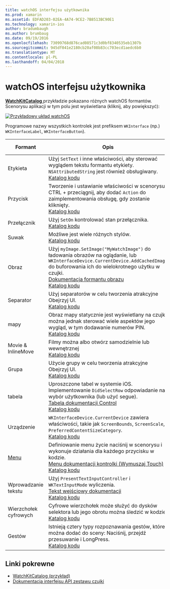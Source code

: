 ```yaml
---
title: watchOS interfejsu użytkownika
ms.prod: xamarin
ms.assetid: EDFAD203-02EA-4A74-9CE2-7B8513BC90E1
ms.technology: xamarin-ios
author: bradumbaugh
ms.author: brumbaug
ms.date: 09/19/2016
ms.openlocfilehash: 73099768d876cad08571c3d0bf8340535eb1307b
ms.sourcegitcommit: 945df041e2180cb20af08b83cc703ecd1aedc6b0
ms.translationtype: MT
ms.contentlocale: pl-PL
ms.lasthandoff: 04/04/2018
---
```

# <a name="watchos-user-interface"></a>watchOS interfejsu użytkownika

[ **WatchKitCatalog** ](https://github.com/xamarin/monotouch-samples/tree/master/watchOS/WatchKitCatalog) przykładzie pokazano różnych watchOS formantów. Scenorysu aplikacji w tym polu jest wyświetlana (kliknij, aby powiększyć):

[![](images/storyboard-sml.png "Przykładowy układ watchOS")](images/storyboard.png#lightbox)

Programowe nazwy wszystkich kontrolek jest prefiksem `WKInterface` (np.) `WKInterfaceLabel`, `WKInterfaceButton`).

|Formant|Opis|Zrzut ekranu|
|---|---|---|
|Etykieta|Użyj `SetText` i inne właściwości, aby sterować wyglądem tekstu formantu etykiety. `NSAttributedString` jest również obsługiwany.<br />[Katalog kodu](https://github.com/xamarin/ios-samples/blob/master/watchOS/WatchKitCatalog/WatchKit3Extension/LabelDetailController.cs)|![](Images/label.png)|
|Przycisk|Tworzenie i ustawianie właściwości w scenorysu. CTRL + przeciągnij, aby dodać `Action` do zaimplementowania obsługę, gdy zostanie kliknięty.<br />[Katalog kodu](https://github.com/xamarin/ios-samples/blob/master/watchOS/WatchKitCatalog/WatchKit3Extension/ButtonDetailController.cs)|![](Images/button.png)|
|Przełącznik|Użyj `SetOn` kontrolować stan przełącznika.<br />[Katalog kodu](https://github.com/xamarin/ios-samples/blob/master/watchOS/WatchKitCatalog/WatchKit3Extension/SwitchDetailController.cs)|![](Images/switch.png)|
|Suwak|Możliwe jest wiele różnych stylów.<br />[Katalog kodu](https://github.com/xamarin/ios-samples/blob/master/watchOS/WatchKitCatalog/WatchKit3Extension/SliderDetailController.cs)|![](Images/slider.png)|
|Obraz|Użyj `myImage.SetImage("MyWatchImage")` do ładowania obrazów na oglądanie, lub `WKInterfaceDevice.CurrentDevice.AddCachedImage` do buforowania ich do wielokrotnego użytku w czujki.<br />[Dokumentacja formantu obrazu](~/ios/watchos/user-interface/image.md)<br />[Katalog kodu](https://github.com/xamarin/ios-samples/blob/master/watchOS/WatchKitCatalog/WatchKit3Extension/ImageDetailController.cs)|![](Images/image.png)|
|Separator|Użyj separatorów w celu tworzenia atrakcyjne Obejrzyj UI.<br />[Katalog kodu](https://github.com/xamarin/ios-samples/blob/master/watchOS/WatchKitCatalog/WatchKit3Extension/SeparatorDetailController.cs)|![](Images/separator.png)| 
|mapy|Obraz mapy statycznie jest wyświetlany na czujki można jednak sterować wiele aspektów jego wygląd, w tym dodawanie numerów PIN.<br />[Katalog kodu](https://github.com/xamarin/ios-samples/blob/master/watchOS/WatchKitCatalog/WatchKit3Extension/MapDetailController.cs)|![](Images/map.png)|
|Movie & InlineMove|Filmy można albo otwórz samodzielnie lub wewnętrznej<br />[Katalog kodu](https://github.com/xamarin/ios-samples/blob/master/watchOS/WatchKitCatalog/WatchKit3Extension/MovieDetailController.cs)|![](Images/movie.png)|
|Grupa|Użycie grupy w celu tworzenia atrakcyjne Obejrzyj UI.<br />[Katalog kodu](https://github.com/xamarin/ios-samples/blob/master/watchOS/WatchKitCatalog/WatchKit3Extension/GroupDetailController.cs)|![](Images/group.png)|
|tabela|Uproszczone tabel w systemie iOS. Implementowanie `DidSelectRow` odpowiadanie na wybór użytkownika (lub użyć segue).<br />[Tabela dokumentacji Control](~/ios/watchos/user-interface/table.md)<br />[Katalog kodu](https://github.com/xamarin/ios-samples/blob/master/watchOS/WatchKitCatalog/WatchKit3Extension/Table%20Detail%20Controller/TableDetailController.cs)|![](Images/table.png)|
|Urządzenie|`WKInterfaceDevice.CurrentDevice` zawiera właściwości, takie jak `ScreenBounds`, `ScreenScale`, i `PreferredContentSizeCategory`.<br />[Katalog kodu](https://github.com/xamarin/ios-samples/blob/master/watchOS/WatchKitCatalog/WatchKit3Extension/DeviceDetailController.cs)|![](Images/device.png)|
|[Menu](~/ios/watchos/user-interface/menu.md)|Definiowanie menu życie naciśnij w scenorysu i wykonuje działania dla każdego przycisku w kodzie.<br />[Menu dokumentacji kontrolki (Wymuszaj Touch)](~/ios/watchos/user-interface/menu.md)<br />[Katalog kodu](https://github.com/xamarin/ios-samples/blob/master/watchOS/WatchKitCatalog/WatchKit3Extension/ControllerDetailController.cs)|![](Images/controller.png)|
|Wprowadzanie tekstu|Użyj `PresentTextInputController` i `WKTextInputMode` wyliczenia.<br />[Tekst wejściowy dokumentacji](~/ios/watchos/user-interface/text-input.md)<br />[Katalog kodu](https://github.com/xamarin/ios-samples/blob/master/watchOS/WatchKitCatalog/WatchKit3Extension/TextInputController.cs)|![](Images/textinput.png)|
|Wierzchołek cyfrowych|Cyfrowe wierzchołek może służyć do dysków selektora lub jego obrotu można śledzić w kodzie.<br />[Katalog kodu](https://github.com/xamarin/ios-samples/blob/master/watchOS/WatchKitCatalog/WatchKit3Extension/CrownDetailController.cs)|![](Images/digital-crown.png)|
|Gestów|Istnieją cztery typy rozpoznawania gestów, które można dodać do sceny: Naciśnij, przejdź przesuwanie i LongPress.<br />[Katalog kodu](https://github.com/xamarin/ios-samples/blob/master/watchOS/WatchKitCatalog/WatchKit3Extension/GestureDetailController.cs)|![](Images/gestures.png)|


## <a name="related-links"></a>Linki pokrewne

- [WatchKitCatalog (przykład)](https://developer.xamarin.com/samples/monotouch/watchOS/WatchKitCatalog/)
- [Dokumentacja interfejsu API zestawu czujki](https://developer.xamarin.com/api/namespace/WatchKit/)
